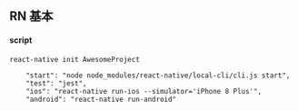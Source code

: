 ## RN 基本

#### script

```
react-native init AwesomeProject
```


```
    "start": "node node_modules/react-native/local-cli/cli.js start",
    "test": "jest",
    "ios": "react-native run-ios --simulator='iPhone 8 Plus'",
    "android": "react-native run-android"
```
